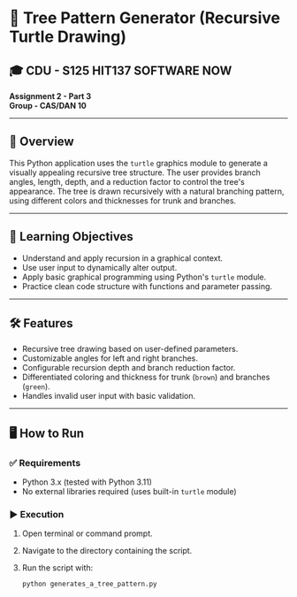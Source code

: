 # 🌳 Tree Pattern Generator (Recursive Turtle Drawing)

## 🎓 CDU - S125 HIT137 SOFTWARE NOW

**Assignment 2 - Part 3**  
**Group - CAS/DAN 10**

---

## 📌 Overview

This Python application uses the `turtle` graphics module to generate a visually appealing recursive tree structure. The user provides branch angles, length, depth, and a reduction factor to control the tree's appearance. The tree is drawn recursively with a natural branching pattern, using different colors and thicknesses for trunk and branches.

---

## 🧠 Learning Objectives

- Understand and apply recursion in a graphical context.
- Use user input to dynamically alter output.
- Apply basic graphical programming using Python's `turtle` module.
- Practice clean code structure with functions and parameter passing.

---

## 🛠️ Features

- Recursive tree drawing based on user-defined parameters.
- Customizable angles for left and right branches.
- Configurable recursion depth and branch reduction factor.
- Differentiated coloring and thickness for trunk (`brown`) and branches (`green`).
- Handles invalid user input with basic validation.

---

## 🖥️ How to Run

### ✅ Requirements

- Python 3.x (tested with Python 3.11)
- No external libraries required (uses built-in `turtle` module)

### ▶️ Execution

1. Open terminal or command prompt.
2. Navigate to the directory containing the script.
3. Run the script with:

   ```bash
   python generates_a_tree_pattern.py
   ```
